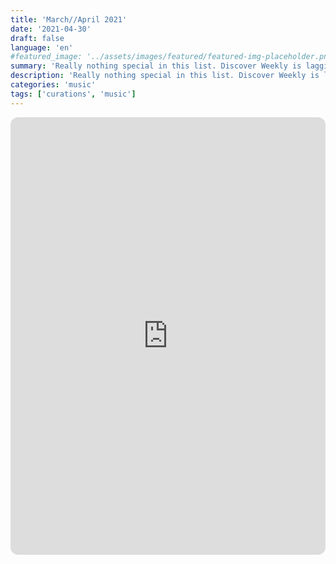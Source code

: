 ```yaml
---
title: 'March//April 2021'
date: '2021-04-30'
draft: false
language: 'en'
#featured_image: '../assets/images/featured/featured-img-placeholder.png'
summary: 'Really nothing special in this list. Discover Weekly is lagging.'
description: 'Really nothing special in this list. Discover Weekly is lagging.'
categories: 'music'
tags: ['curations', 'music']
---
```

<!-- @format -->
<iframe
    style="border-radius:12px"
    src="https://open.spotify.com/embed/playlist/39RJd6kXdJLlWYWulb1AZU?utm_source=generator"
    width="100%"
    height="700"
    frameBorder="0"
    allowfullscreen=""
    allow="
        autoplay;
        clipboard-write;
        encrypted-media;
        fullscreen;
        picture-in-picture
    "
    loading="lazy"
></iframe>
